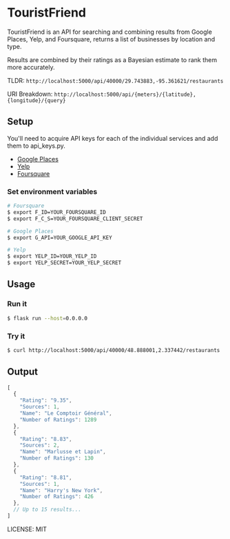 # TouristFriend


TouristFriend is an API for searching and combining results from Google Places, Yelp, and Foursquare, returns a list of businesses by location and type.

Results are combined by their ratings as a Bayesian estimate to rank them more accurately.

TLDR: `http://localhost:5000/api/40000/29.743883,-95.361621/restaurants`

URI Breakdown: `http://localhost:5000/api/{meters}/{latitude},{longitude}/{query}`

## Setup
You'll need to acquire API keys for each of the individual services and add them to api_keys.py.

+ [Google Places](https://developers.google.com/places/web-service/get-api-key)
+ [Yelp](https://www.yelp.com/developers/v3/manage_app)
+ [Foursquare](https://developer.foursquare.com/)

### Set environment variables

```Bash
# Foursquare
$ export F_ID=YOUR_FOURSQUARE_ID
$ export F_C_S=YOUR_FOURSQUARE_CLIENT_SECRET

# Google Places
$ export G_API=YOUR_GOOGLE_API_KEY

# Yelp
$ export YELP_ID=YOUR_YELP_ID
$ export YELP_SECRET=YOUR_YELP_SECRET
```

## Usage

### Run it
```Bash
$ flask run --host=0.0.0.0
```
### Try it
```Bash
$ curl http://localhost:5000/api/40000/48.888001,2.337442/restaurants
```
## Output

```JavaScript
[
  {
    "Rating": "9.35",
    "Sources": 1,
    "Name": "Le Comptoir Général",
    "Number of Ratings": 1289
  },
  {
    "Rating": "8.83",
    "Sources": 2,
    "Name": "Marlusse et Lapin",
    "Number of Ratings": 130
  },
  {
    "Rating": "8.81",
    "Sources": 1,
    "Name": "Harry's New York",
    "Number of Ratings": 426
  },
  // Up to 15 results...
]
```

LICENSE: MIT
